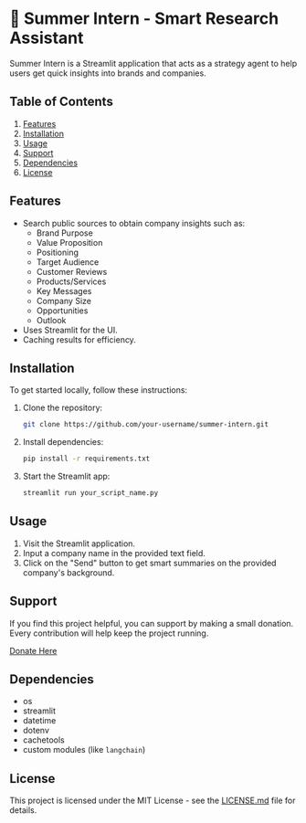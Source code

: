 # 📝 Summer Intern - Smart Research Assistant

Summer Intern is a Streamlit application that acts as a strategy agent to help users get quick insights into brands and companies.

## Table of Contents
1. [Features](#features)
2. [Installation](#installation)
3. [Usage](#usage)
4. [Support](#support)
5. [Dependencies](#dependencies)
6. [License](#license)

## Features
- Search public sources to obtain company insights such as:
  - Brand Purpose
  - Value Proposition
  - Positioning
  - Target Audience
  - Customer Reviews
  - Products/Services
  - Key Messages
  - Company Size
  - Opportunities
  - Outlook
- Uses Streamlit for the UI.
- Caching results for efficiency.

## Installation

To get started locally, follow these instructions:
1. Clone the repository:
    ```bash
    git clone https://github.com/your-username/summer-intern.git
    ```

2. Install dependencies:
    ```bash
    pip install -r requirements.txt
    ```

3. Start the Streamlit app:
    ```bash
    streamlit run your_script_name.py
    ```

## Usage

1. Visit the Streamlit application.
2. Input a company name in the provided text field.
3. Click on the "Send" button to get smart summaries on the provided company's background.

## Support

If you find this project helpful, you can support by making a small donation. Every contribution will help keep the project running.

[Donate Here](https://buy.stripe.com/3cs02ge1AbbQ3h67sA)

## Dependencies
- os
- streamlit
- datetime
- dotenv
- cachetools
- custom modules (like `langchain`)

## License

This project is licensed under the MIT License - see the [LICENSE.md](LICENSE.md) file for details.